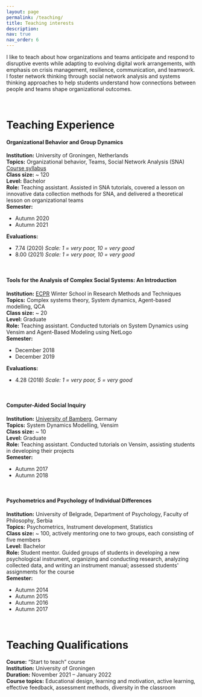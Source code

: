 ```yaml
---
layout: page
permalink: /teaching/
title: Teaching interests
description: 
nav: true
nav_order: 6
---
```


I like to teach about how organizations and teams anticipate and respond to disruptive events while adapting to evolving digital work arrangements, with emphasis on crisis management, resilience, communication, and teamwork. I foster network thinking through social network analysis and systems thinking approaches to help students understand how connections between people and teams shape organizational outcomes.

<br>

# Teaching Experience

#### **Organizational Behavior and Group Dynamics**
**Institution:** University of Groningen, Netherlands  
**Topics:** Organizational behavior, Teams, Social Network Analysis (SNA)  
[Course syllabus](https://ocasys.rug.nl/2022-2023/catalog/course/WBIE012-05)  
**Class size:** ~ 120  
**Level:** Bachelor  
**Role:** Teaching assistant. Assisted in SNA tutorials, covered a lesson on innovative data collection methods for SNA, and delivered a theoretical lesson on organizational teams  
**Semester:** 
- Autumn 2020 
- Autumn 2021   

**Evaluations:**
  - 7.74 (2020) *Scale: 1 = very poor, 10 = very good*
  - 8.00 (2021) *Scale: 1 = very poor, 10 = very good*

<br>

#### **Tools for the Analysis of Complex Social Systems: An Introduction**
**Institution:** [ECPR](https://ecpr.eu/) Winter School in Research Methods and Techniques  
**Topics:** Complex systems theory, System dynamics, Agent-based modelling, QCA  
**Class size:** ~ 20  
**Level:** Graduate  
**Role:** Teaching assistant. Conducted tutorials on System Dynamics using Vensim and Agent-Based Modeling using NetLogo  
**Semester:** 
- December 2018 
- December 2019

**Evaluations:**
  - 4.28 (2018) *Scale: 1 = very poor, 5 = very good*

<br>

#### **Computer-Aided Social Inquiry**
**Institution:** [University of Bamberg](https://www.uni-bamberg.de/en/), Germany  
**Topics:** System Dynamics Modelling, Vensim  
**Class size:** ~ 10  
**Level:** Graduate  
**Role:** Teaching assistant. Conducted tutorials on Vensim, assisting students in developing their projects  
**Semester:** 
- Autumn 2017
- Autumn 2018

<br>

#### **Psychometrics and Psychology of Individual Differences**
**Institution:** University of Belgrade, Department of Psychology, Faculty of Philosophy, Serbia  
**Topics:** Psychometrics, Instrument development, Statistics  
**Class size:** ~ 100, actively mentoring one to two groups, each consisting of five members  
**Level:** Bachelor  
**Role:** Student mentor. Guided groups of students in developing a new psychological instrument, organizing and conducting research, analyzing collected data, and writing an instrument manual; assessed students' assignments for the course  
**Semester:** 
- Autumn 2014
- Autumn 2015
- Autumn 2016
- Autumn 2017

<br>

# Teaching Qualifications
**Course:** “Start to teach” course  
**Institution:** University of Groningen  
**Duration:** November 2021 – January 2022  
**Course topics:** Educational design, learning and motivation, active learning, effective feedback, assessment methods, diversity in the classroom


